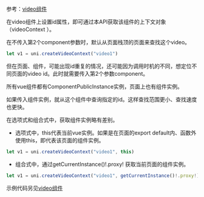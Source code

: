 <!-- ## uni.createVideoContext(videoId, component?) @createvideocontext -->

<!-- UTSAPIJSON.createVideoContext.name -->

<!-- UTSAPIJSON.createVideoContext.description -->

参考：[video组件](../component/video.md)

<!-- UTSAPIJSON.createVideoContext.compatibility -->

<!-- UTSAPIJSON.createVideoContext.param -->

在video组件上设置id属性，即可通过本API获取该组件的上下文对象（videoContext ）。

在不传入第2个component参数时，默认从页面栈顶的页面来查找这个video。
```js
let v1 = uni.createVideoContext("video1")
```

但在页面、组件，可能出现id重复的情况，还可能因为调用时机的不同，想定位不同页面的video id。此时就需要传入第2个参数component。

所有vue组件都有ComponentPublicInstance实例，页面上也有组件实例。

如果传入组件实例，就从这个组件中查询指定的id。这样查找范围更小、查找速度也更快。

在选项式和组合式中，获取组件实例略有差别。

- 选项式中，this代表当前vue实例。如果是在页面的export default内、函数外使用this，即代表该页面的组件实例。
```js
let v1 = uni.createVideoContext("video1", this)
```
- 组合式中，通过getCurrentInstance()!.proxy! 获取当前页面的组件实例。
```js
let v1 = uni.createVideoContext("video1", getCurrentInstance()!.proxy!)
```
<!-- UTSAPIJSON.createVideoContext.returnValue -->

<!-- UTSAPIJSON.createVideoContext.example -->

<!-- UTSAPIJSON.createVideoContext.tutorial -->

<!-- UTSAPIJSON.general_type.name -->

<!-- UTSAPIJSON.general_type.param -->

示例代码另见[video组件](../component/video.md)